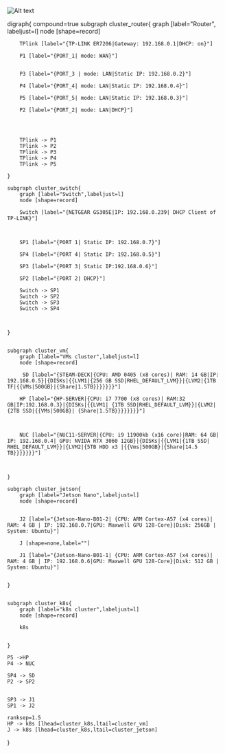 ![Alt text](https://g.gravizo.com/source/svg/custom_mark12?[https%3A%2F%2Fraw.githubusercontent.com%2FTLmaK0%2Fgravizo%2Fmaster%2FREADME.md](https://github.com/Martin-Li-96/KVM-Cluster/edit/main/readme_kvm%20copy.md))




digraph{
    compound=true
    subgraph cluster_router{
        graph [label="Router", labeljust=l]
        node [shape=record]

        TPlink [label="{TP-LINK ER7206|Gateway: 192.168.0.1|DHCP: on}"]

        P1 [label="{PORT_1| mode: WAN}"]

       
        P3 [label="{PORT_3 | mode: LAN|Static IP: 192.168.0.2}"]

        P4 [label="{PORT_4| mode: LAN|Static IP: 192.168.0.4}"]

        P5 [label="{PORT_5| mode: LAN|Static IP: 192.168.0.3}"]

        P2 [label="{PORT_2| mode: LAN|DHCP}"]




        TPlink -> P1
        TPlink -> P2
        TPlink -> P3
        TPlink -> P4
        TPlink -> P5
       
    }

    subgraph cluster_switch{
        graph [label="Switch",labeljust=l]
        node [shape=record]

        Switch [label="{NETGEAR GS305E|IP: 192.168.0.239| DHCP Client of TP-LINK}"] 

        

        SP1 [label="{PORT 1| Static IP: 192.168.0.7}"]

        SP4 [label="{PORT 4| Static IP: 192.168.0.5}"]

        SP3 [label="{PORT 3| Static IP:192.168.0.6}"]

        SP2 [label="{PORT 2| DHCP}"]

        Switch -> SP1
        Switch -> SP2
        Switch -> SP3
        Switch -> SP4



    }


    subgraph cluster_vm{
        graph [label="VMs cluster",labeljust=l]
        node [shape=record]
        
         SD [label="{STEAM-DECK|{CPU: AMD 0405 (x8 cores)| RAM: 14 GB|IP: 192.168.0.5}|{DISKs|{{LVM1|{256 GB SSD|RHEL_DEFAULT_LVM}}|{LVM2|{1TB TF|{{VMs|500GB}|{Share|1.5TB}}}}}}}"]

        HP [label="{HP-SERVER|{CPU: i7 7700 (x8 cores)| RAM:32 GB|IP:192.168.0.3}|{DISKs|{{LVM1| {1TB SSD|RHEL_DEFAULT_LVM}}|{LVM2| {2TB SSD|{{VMs|500GB}| {Share|1.5TB}}}}}}}}"]  

       

        NUC [label="{NUC11-SERVER|{CPU: i9 11900kb (x16 core)|RAM: 64 GB| IP: 192.168.0.4| GPU: NVIDA RTX 3060 12GB}|{DISKs|{{LVM1|{1TB SSD| RHEL_DEFAULT_LVM}}|{LVM2|{5TB HDD x3 |{{Vms|500GB}|{Share|14.5 TB}}}}}}}"]

      
             
    }

    subgraph cluster_jetson{
        graph [label="Jetson Nano",labeljust=l]
        node [shape=record]

    
        J2 [label="{Jetson-Nano-B01-2| {CPU: ARM Cortex-A57 (x4 cores)| RAM: 4 GB | IP: 192.168.0.7|GPU: Maxwell GPU 128-Core}|Disk: 256GB | System: Ubuntu}"]

        J [shape=none,label=""]

        J1 [label="{Jetson-Nano-B01-1| {CPU: ARM Cortex-A57 (x4 cores)| RAM: 4 GB | IP: 192.168.0.6|GPU: Maxwell GPU 128-Core}|Disk: 512 GB | System: Ubuntu}"]

       
    }


    subgraph cluster_k8s{
        graph [label="k8s cluster",labeljust=l]
        node [shape=record]

        k8s


    }

    P5 ->HP
    P4 -> NUC

    SP4 -> SD
    P2 -> SP2


    SP3 -> J1
    SP1 -> J2

    ranksep=1.5
    HP -> k8s [lhead=cluster_k8s,ltail=cluster_vm]
    J -> k8s [lhead=cluster_k8s,ltail=cluster_jetson]


}
